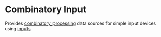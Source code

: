 # Combinatory Input

Provides [combinatory_processing](https://github.com/phantamanta44/combinatory_processing) data sources for simple input devices using [inputs](https://github.com/zeth/inputs)
